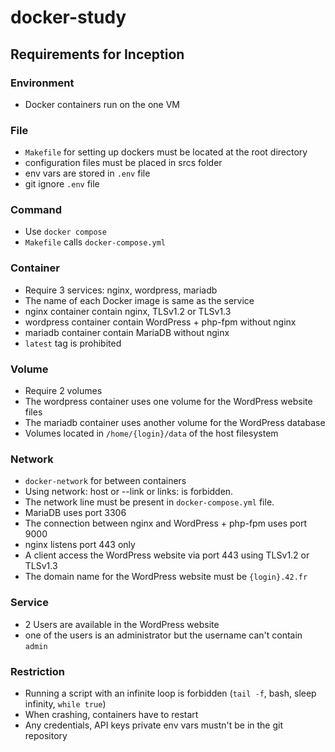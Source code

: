 # docker-study

## Requirements for Inception
### Environment
- Docker containers run on the one VM
### File
- `Makefile` for setting up dockers must be located at the root directory
- configuration files must be placed in srcs folder
- env vars are stored in `.env` file
- git ignore `.env` file
### Command
- Use `docker compose`
- `Makefile` calls `docker-compose.yml`
### Container
- Require 3 services: nginx, wordpress, mariadb
- The name of each Docker image is same as the service
- nginx container contain nginx, TLSv1.2 or TLSv1.3
- wordpress container contain WordPress + php-fpm without nginx
- mariadb container contain MariaDB without nginx
- `latest` tag is prohibited
### Volume
- Require 2 volumes
- The wordpress container uses one volume for the WordPress website files
- The mariadb container uses another volume for the WordPress database
- Volumes located in `/home/{login}/data` of the host filesystem
### Network
- `docker-network` for between containers
- Using network: host or --link or links: is forbidden.
- The network line must be present in `docker-compose.yml` file.
- MariaDB uses port 3306
- The connection between nginx and WordPress + php-fpm uses port 9000
- nginx listens port 443 only
- A client access the WordPress website via port 443 using TLSv1.2 or TLSv1.3
- The domain name for the WordPress website must be `{login}.42.fr`
### Service
- 2 Users are available in the WordPress website
- one of the users is an administrator but the username can't contain `admin`
### Restriction
- Running a script with an infinite loop is forbidden (`tail -f`, bash, sleep infinity, `while true`)
- When crashing, containers have to restart
- Any credentials, API keys private env vars mustn't be in the git repository
